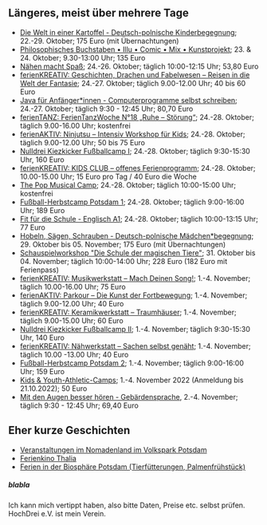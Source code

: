 ## Längeres, meist über mehrere Tage
 * [Die Welt in einer Kartoffel - Deutsch-polnische Kinderbegegnung](https://hochdrei.org/index.php?article_id=38&clang=0&seminar_id=493); 22.-29. Oktober; 175 Euro (mit Übernachtungen)
 * [Philosophisches Buchstaben • Illu • Comic • Mix • Kunstprojekt](https://www.kunstgriff23.de/2021/10/04/herbst-ferien-kurs-2021/); 23. & 24. Oktober; 9.30-13:00 Uhr; 135 Euro
 * [Nähen macht Spaß](https://vhs.potsdam.de/vhsneu/programm/kurs/Naehen+macht+Spass/nr/H22-2F205J/bereich/details/); 24.-26. Oktober; täglich 10:00-12:15 Uhr; 53,80 Euro
 * [ferienKREATIV: Geschichten, Drachen und Fabelwesen – Reisen in die Welt der Fantasie](https://www.treffpunktfreizeit.de/angebote/ferienkreativ-geschichten-drachen-und-fabelwesen-reisen-in-die-welt-der-fantasie/); 24.-27. Oktober; täglich 9.00-12.00 Uhr; 40 bis 60 Euro
 * [Java für Anfänger*innen - Computerprogramme selbst schreiben](https://vhs.potsdam.de/vhsneu/programm/kurs/Java+fuer+Anfaengerinnen+-+Computerprogramme+selbst+schreiben/nr/H22-5D265J/bereich/details/); 24.-27. Oktober; täglich 9:30 - 12:45 Uhr; 80,70 Euro
 * [ferienTANZ: FerienTanzWoche N°18 „Ruhe – Störung“](https://www.treffpunktfreizeit.de/angebote/ferientanz-ferientanzwoche-n17-ruhe-stoerung/); 24.-28. Oktober; täglich 9.00-16.00 Uhr; kostenfrei
 * [ferienAKTIV: Ninjutsu – Intensiv Workshop für Kids](https://www.treffpunktfreizeit.de/angebote/ferienaktiv-ninjutsu-intensiv-workshop-fuer-kids/); 24.-28. Oktober; täglich 9.00-12.00 Uhr; 50 bis 75 Euro
 * [Nulldrei Kiezkicker Fußballcamp I](https://babelsberg03.de/nachwuchs/nulldrei-fussballcamps/anmeldung/); 24.-28. Oktober; täglich 9:30-15:30 Uhr, 160 Euro
 * [ferienKREATIV: KIDS CLUB – offenes Ferienprogramm](https://www.treffpunktfreizeit.de/angebote/ferienaktiv-kids-club-offenes-ferienprogramm/); 24.-28. Oktober; 10.00-15.00 Uhr; 15 Euro pro Tag / 40 Euro die Woche
 * [The Pop Musical Camp](https://lindenpark.de/events/the-pop-musical-camp-finale/); 24.-28. Oktober; täglich 10:00-15:00 Uhr; kostenfrei
 * [Fußball-Herbstcamp Potsdam 1](https://www.die-runde-fussballschule.de/angebote/feriencamps/herbstcamp-potsdam-1-2022); 24.-28. Oktober; täglich 9:00-16:00 Uhr; 189 Euro
 * [Fit für die Schule - Englisch A1](https://vhs.potsdam.de/vhsneu/programm/kurs/Fit+fuer+die+Schule+-+Englisch+A1/nr/H22-4A171J/bereich/details/); 24.-28. Oktober; täglich 10:00-13:15 Uhr; 77 Euro
 * [Hobeln, Sägen, Schrauben - Deutsch-polnische Mädchen*begegnung](https://hochdrei.org/index.php?article_id=38&clang=0&seminar_id=534); 29. Oktober bis 05. November; 175 Euro (mit Übernachtungen)
 * [Schauspielworkshop "Die Schule der magischen Tiere"](https://www.activityschauspielschule.de/workshops/schauspielworkshop-sommer-2022-8/); 31. Oktober bis 04. November; täglich 10:00-14:00 Uhr; 228 Euro (182 Euro mit Ferienpass)
 * [ferienKREATIV: Musikwerkstatt – Mach Deinen Song!](https://www.treffpunktfreizeit.de/angebote/ferienkreativ-musikwerkstatt-mach-deinen-song/); 1.-4. November; täglich 10.00-16.00 Uhr; 75 Euro
 * [ferienAKTIV: Parkour – Die Kunst der Fortbewegung](https://www.treffpunktfreizeit.de/angebote/ferienaktiv-parkour-die-kunst-der-fortbewegung/); 1.-4. November; täglich 9.00-12.00 Uhr; 40 Euro
 * [ferienKREATIV: Keramikwerkstatt – Traumhäuser](https://www.treffpunktfreizeit.de/angebote/ferienkreativ-keramikwerkstatt-fruehlingsfreude/); 1.-4. November; täglich 9.00-15.00 Uhr; 60 Euro
 * [Nulldrei Kiezkicker Fußballcamp II](https://babelsberg03.de/nachwuchs/nulldrei-fussballcamps/anmeldung/); 1.-4. November; täglich 9:30-15:30 Uhr, 140 Euro
 * [ferienKREATIV: Nähwerkstatt – Sachen selbst genäht](https://www.treffpunktfreizeit.de/angebote/ferienkreativ-naehwerkstatt-sachen-selbst-genaeht/); 1.-4. November; täglich 10.00 -13.00 Uhr; 40 Euro
 * [Fußball-Herbstcamp Potsdam 2](https://www.die-runde-fussballschule.de/angebote/feriencamps/herbstcamp-potsdam-2-2022); 1.-4. November; täglich 9:00-16:00 Uhr; 159 Euro
 * [Kids & Youth-Athletic-Camps](https://potsdamer-laufclub.de/training/kids-athletics-camps/); 1.-4. November 2022 (Anmeldung bis 21.10.2022); 50 Euro
 * [Mit den Augen besser hören - Gebärdensprache](https://vhs.potsdam.de/vhsneu/programm/kurs/Mit+den+Augen+besser+hoeren+-+Gebaerdensprache/nr/H22-4Q103J/bereich/details/), 2.-4. November; täglich 9:30 - 12:45 Uhr; 69,40 Euro

## Eher kurze Geschichten
 * [Veranstaltungen im Nomadenland im Volkspark Potsdam](http://www.nomadenland.de/jurte-veranstaltungen-2022/)
 * [Ferienkino Thalia](https://www.thalia-potsdam.de/kinderjugend/ferienkino/)
 * [Ferien in der Biosphäre Potsdam (Tierfütterungen, Palmenfrühstück)](https://www.biosphaere-potsdam.de/kalender/ferienprogramm/)

##### blabla
Ich kann mich vertippt haben, also bitte Daten, Preise etc. selbst prüfen. HochDrei e.V. ist mein Verein.
